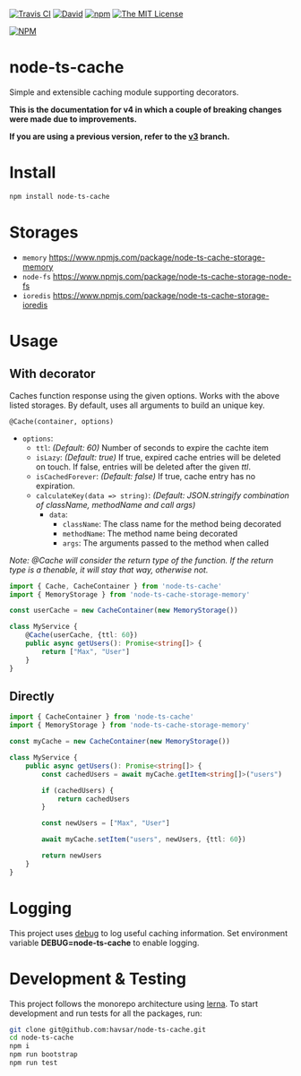 [![Travis CI](https://img.shields.io/travis/havsar/node-ts-cache.svg)](https://travis-ci.org/havsar/node-ts-cache)
[![David](https://img.shields.io/david/havsar/node-ts-cache.svg)](https://david-dm.org/havsar/node-ts-cache)
[![npm](https://img.shields.io/npm/v/node-ts-cache.svg)](https://www.npmjs.org/package/node-ts-cache)
[![The MIT License](https://img.shields.io/npm/l/node-ts-cache.svg)](http://opensource.org/licenses/MIT)

[![NPM](https://nodei.co/npm/node-ts-cache.png?downloads=true&downloadRank=true&stars=true)](https://nodei.co/npm/node-ts-cache/)

# node-ts-cache

Simple and extensible caching module supporting decorators.

**This is the documentation for v4 in which a couple of breaking changes were made due to improvements.**

**If you are using a previous version, refer to the [v3](https://github.com/havsar/node-ts-cache/tree/v3) branch.**

# Install

```bash
npm install node-ts-cache
```

# Storages

-   `memory` https://www.npmjs.com/package/node-ts-cache-storage-memory
-   `node-fs` https://www.npmjs.com/package/node-ts-cache-storage-node-fs
-   `ioredis` https://www.npmjs.com/package/node-ts-cache-storage-ioredis

# Usage

## With decorator

Caches function response using the given options.
Works with the above listed storages.
By default, uses all arguments to build an unique key.

`@Cache(container, options)`

-   `options`:
    -   `ttl`: _(Default: 60)_ Number of seconds to expire the cachte item
    -   `isLazy`: _(Default: true)_ If true, expired cache entries will be deleted on touch. If false, entries will be deleted after the given _ttl_.
    -   `isCachedForever`: _(Default: false)_ If true, cache entry has no expiration.
    -   `calculateKey(data => string)`: _(Default: JSON.stringify combination of className, methodName and call args)_
        -   `data`:
            -   `className`: The class name for the method being decorated
            -   `methodName`: The method name being decorated
            -   `args`: The arguments passed to the method when called

_Note: @Cache will consider the return type of the function. If the return type is a thenable, it will stay that way, otherwise not._

```ts
import { Cache, CacheContainer } from 'node-ts-cache'
import { MemoryStorage } from 'node-ts-cache-storage-memory'

const userCache = new CacheContainer(new MemoryStorage())

class MyService {
    @Cache(userCache, {ttl: 60})
    public async getUsers(): Promise<string[]> {
        return ["Max", "User"]
    }
}
```

## Directly

```ts
import { CacheContainer } from 'node-ts-cache'
import { MemoryStorage } from 'node-ts-cache-storage-memory'

const myCache = new CacheContainer(new MemoryStorage())

class MyService {
    public async getUsers(): Promise<string[]> {
        const cachedUsers = await myCache.getItem<string[]>("users")

        if (cachedUsers) {
            return cachedUsers
        }

        const newUsers = ["Max", "User"]

        await myCache.setItem("users", newUsers, {ttl: 60})

        return newUsers
    }
}
```

# Logging
This project uses [debug](https://github.com/visionmedia/debug) to log useful caching information.
Set environment variable **DEBUG=node-ts-cache** to enable logging.

# Development & Testing

This project follows the monorepo architecture using [lerna](https://github.com/lerna/lerna).
To start development and run tests for all the packages, run:

```bash
git clone git@github.com:havsar/node-ts-cache.git
cd node-ts-cache
npm i
npm run bootstrap
npm run test
```
